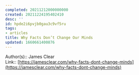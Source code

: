 ```yaml
---
completed: 20211212000000000
created: 20211224195402410
desc: ''
id: hpde2i6pvjb0gau3c9vf5ru
tags:
- articles
title: Why Facts Don’t Change Our Minds
updated: 1660661400876
---
```

   
Author(s):: James Clear   
Link:: [https://jamesclear.com/why-facts-dont-change-minds](https://jamesclear.com/why-facts-dont-change-minds)